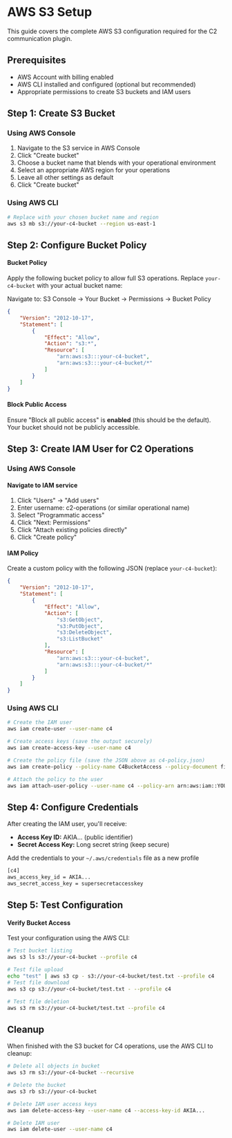 # AWS S3 Setup

This guide covers the complete AWS S3 configuration required for the C2 communication plugin.

## Prerequisites

- AWS Account with billing enabled
- AWS CLI installed and configured (optional but recommended)
- Appropriate permissions to create S3 buckets and IAM users


## Step 1: Create S3 Bucket

### Using AWS Console

1. Navigate to the S3 service in AWS Console
2. Click "Create bucket"
3. Choose a bucket name that blends with your operational environment
4. Select an appropriate AWS region for your operations
5. Leave all other settings as default
6. Click "Create bucket"

### Using AWS CLI

```bash
# Replace with your chosen bucket name and region
aws s3 mb s3://your-c4-bucket --region us-east-1
```


## Step 2: Configure Bucket Policy

#### Bucket Policy

Apply the following bucket policy to allow full S3 operations. Replace `your-c4-bucket` with your actual bucket name:

Navigate to: S3 Console → Your Bucket → Permissions → Bucket Policy

```json
{
    "Version": "2012-10-17",
    "Statement": [
        {
            "Effect": "Allow",
            "Action": "s3:*",
            "Resource": [
                "arn:aws:s3:::your-c4-bucket",
                "arn:aws:s3:::your-c4-bucket/*"
            ]
        }
    ]
}
```

#### Block Public Access

Ensure "Block all public access" is **enabled** (this should be the default). Your bucket should not be publicly accessible.


## Step 3: Create IAM User for C2 Operations

### Using AWS Console

#### Navigate to IAM service

1. Click "Users" → "Add users"
2. Enter username: c2-operations (or similar operational name)
3. Select "Programmatic access"
4. Click "Next: Permissions"
5. Click "Attach existing policies directly"
6. Click "Create policy"

#### IAM Policy

Create a custom policy with the following JSON (replace `your-c4-bucket`):

```json
{
    "Version": "2012-10-17",
    "Statement": [
        {
            "Effect": "Allow",
            "Action": [
                "s3:GetObject",
                "s3:PutObject",
                "s3:DeleteObject",
                "s3:ListBucket"
            ],
            "Resource": [
                "arn:aws:s3:::your-c4-bucket",
                "arn:aws:s3:::your-c4-bucket/*"
            ]
        }
    ]
}
```

### Using AWS CLI

```bash
# Create the IAM user
aws iam create-user --user-name c4

# Create access keys (save the output securely)
aws iam create-access-key --user-name c4

# Create the policy file (save the JSON above as c4-policy.json)
aws iam create-policy --policy-name C4BucketAccess --policy-document file://c4-policy.json

# Attach the policy to the user
aws iam attach-user-policy --user-name c4 --policy-arn arn:aws:iam::YOUR-ACCOUNT-ID:policy/C2BucketAccess
```


## Step 4: Configure Credentials

After creating the IAM user, you'll receive:

* **Access Key ID:** AKIA... (public identifier)
* **Secret Access Key:** Long secret string (keep secure)

Add the credentials to your `~/.aws/credentials` file as a new profile

```bash
[c4]
aws_access_key_id = AKIA...
aws_secret_access_key = supersecretaccesskey
```


## Step 5: Test Configuration

#### Verify Bucket Access

Test your configuration using the AWS CLI:

```bash
# Test bucket listing
aws s3 ls s3://your-c4-bucket --profile c4

# Test file upload
echo "test" | aws s3 cp - s3://your-c4-bucket/test.txt --profile c4
# Test file download
aws s3 cp s3://your-c4-bucket/test.txt - --profile c4

# Test file deletion
aws s3 rm s3://your-c4-bucket/test.txt --profile c4
```


## Cleanup

When finished with the S3 bucket for C4 operations, use the AWS CLI to cleanup:

```bash
# Delete all objects in bucket
aws s3 rm s3://your-c4-bucket --recursive

# Delete the bucket
aws s3 rb s3://your-c4-bucket

# Delete IAM user access keys
aws iam delete-access-key --user-name c4 --access-key-id AKIA...

# Delete IAM user
aws iam delete-user --user-name c4
```